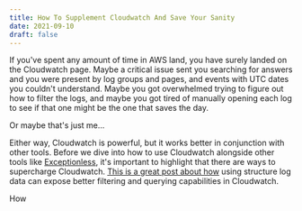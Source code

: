 ```yaml
---
title: How To Supplement Cloudwatch And Save Your Sanity
date: 2021-09-10
draft: false
---
```


If you've spent any amount of time in AWS land, you have surely landed on the Cloudwatch page. Maybe a critical issue sent you searching for answers and you were present by log groups and pages, and events with UTC dates you couldn't understand. Maybe you got overwhelmed trying to figure out how to filter the logs, and maybe you got tired of manually opening each log to see if that one might be the one that saves the day. 

Or maybe that's just me...

Either way, Cloudwatch is powerful, but it works better in conjunction with other tools. Before we dive into how to use Cloudwatch alongside other tools like [Exceptionless](https://exceptionless.com), it's important to highlight that there are ways to supercharge Cloudwatch. [This is a great post about how](https://www.scalyr.com/blog/aws-lambda-logging-best-practices/) using structure log data can expose better filtering and querying capabilities in Cloudwatch. 

How 
    
